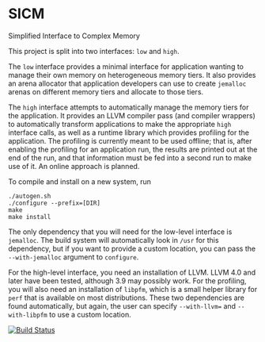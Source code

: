 # SICM
Simplified Interface to Complex Memory

This project is split into two interfaces: `low` and `high`.

The `low` interface provides a minimal interface for application wanting to 
manage their own memory on heterogeneous memory tiers. It also provides
an arena allocator that application developers can use to create `jemalloc` arenas
on different memory tiers and allocate to those tiers.

The `high` interface attempts to automatically manage the memory tiers for
the application. It provides an LLVM compiler pass (and compiler wrappers) to 
automatically transform applications to make the appropriate `high` interface
calls, as well as a runtime library which provides profiling for the application.
The profiling is currently meant to be used offline; that is, after enabling the
profiling for an application run, the results are printed out at the end of the run,
and that information must be fed into a second run to make use of it. An online
approach is planned.

To compile and install on a new system, run
```
./autogen.sh
./configure --prefix=[DIR]
make
make install
```

The only dependency that you will need for the low-level interface is `jemalloc`. The build system
will automatically look in `/usr` for this dependency, but if you want to provide a custom location,
you can pass the `--with-jemalloc` argument to `configure`.

For the high-level interface, you need an installation of LLVM. LLVM 4.0 and later have been tested, although
3.9 may possibly work. For the profiling, you will also need an installation of `libpfm`, which is a small
helper library for `perf` that is available on most distributions. These two dependencies are found automatically,
but again, the user can specify `--with-llvm=` and `--with-libpfm` to use a custom location.

[![Build Status](https://travis-ci.org/lanl/SICM.svg?branch=master)](https://travis-ci.org/lanl/SICM)

